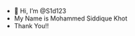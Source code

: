- 👋 Hi, I’m @S1d123
- My Name is Mohammed Siddique Khot
- Thank You!!

<!---
S1d123/S1d123 is a ✨ special ✨ repository because its `README.md` (this file) appears on your GitHub profile.
You can click the Preview link to take a look at your changes.
--->
